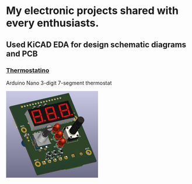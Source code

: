 # My electronic projects shared with every enthusiasts.
## Used KiCAD EDA for design schematic diagrams and PCB 
### [Thermostatino](https://github.com/devincentiis/electronics/blob/main/Thermostatino) 
Arduino Nano 3-digit 7-segment thermostat 

<img alt="Thermostatino Top" src="https://github.com/devincentiis/electronics/blob/main/Thermostatino/ThermostatinoTop.jpg?raw=true" width="50%">